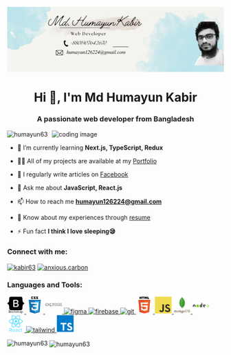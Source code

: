 ![logo](https://github.com/Humayun63/humayun63/blob/main/cover.png)
<h1 align="center">Hi 👋, I'm Md Humayun Kabir</h1>
<h3 align="center">A passionate web developer from Bangladesh</h3>

<img align="right" alt="coding image" width="400" src="https://i.ibb.co/KLB1fwH/coding.gif" />
<p align="left"> <img src="https://komarev.com/ghpvc/?username=humayun63&label=Profile%20views&color=0e75b6&style=flat" alt="humayun63" /> </p>

- 🌱 I’m currently learning **Next.js, TypeScript, Redux**

- 👨‍💻 All of my projects are available at my [Portfolio](https://humayun.netlify.app/)

- 📝 I regularly write articles on [Facebook](https://web.facebook.com/Anxious.Carbon)

- 💬 Ask me about **JavaScript, React.js**

- 📫 How to reach me **humayun126224@gmail.com**

- 📄 Know about my experiences through [resume](https://shorturl.at/frxAY)

- ⚡ Fun fact **I think I love sleeping😪**

<h3 align="left">Connect with me:</h3>
<p align="left">
<a href="https://linkedin.com/in/kabir63" target="blank"><img align="center" src="https://raw.githubusercontent.com/rahuldkjain/github-profile-readme-generator/master/src/images/icons/Social/linked-in-alt.svg" alt="kabir63" height="30" width="40" /></a>
<a href="https://fb.com/anxious.carbon" target="blank"><img align="center" src="https://raw.githubusercontent.com/rahuldkjain/github-profile-readme-generator/master/src/images/icons/Social/facebook.svg" alt="anxious.carbon" height="30" width="40" /></a>
</p>

<h3 align="left">Languages and Tools:</h3>
<p align="left"> <a href="https://getbootstrap.com" target="_blank" rel="noreferrer"> <img src="https://raw.githubusercontent.com/devicons/devicon/master/icons/bootstrap/bootstrap-plain-wordmark.svg" alt="bootstrap" width="40" height="40"/> </a> <a href="https://www.w3schools.com/css/" target="_blank" rel="noreferrer"> <img src="https://raw.githubusercontent.com/devicons/devicon/master/icons/css3/css3-original-wordmark.svg" alt="css3" width="40" height="40"/> </a> <a href="https://expressjs.com" target="_blank" rel="noreferrer"> <img src="https://raw.githubusercontent.com/devicons/devicon/master/icons/express/express-original-wordmark.svg" alt="express" width="40" height="40"/> </a> <a href="https://www.figma.com/" target="_blank" rel="noreferrer"> <img src="https://www.vectorlogo.zone/logos/figma/figma-icon.svg" alt="figma" width="40" height="40"/> </a> <a href="https://firebase.google.com/" target="_blank" rel="noreferrer"> <img src="https://www.vectorlogo.zone/logos/firebase/firebase-icon.svg" alt="firebase" width="40" height="40"/> </a> <a href="https://git-scm.com/" target="_blank" rel="noreferrer"> <img src="https://www.vectorlogo.zone/logos/git-scm/git-scm-icon.svg" alt="git" width="40" height="40"/> </a> <a href="https://www.w3.org/html/" target="_blank" rel="noreferrer"> <img src="https://raw.githubusercontent.com/devicons/devicon/master/icons/html5/html5-original-wordmark.svg" alt="html5" width="40" height="40"/> </a> <a href="https://developer.mozilla.org/en-US/docs/Web/JavaScript" target="_blank" rel="noreferrer"> <img src="https://raw.githubusercontent.com/devicons/devicon/master/icons/javascript/javascript-original.svg" alt="javascript" width="40" height="40"/> </a> <a href="https://www.mongodb.com/" target="_blank" rel="noreferrer"> <img src="https://raw.githubusercontent.com/devicons/devicon/master/icons/mongodb/mongodb-original-wordmark.svg" alt="mongodb" width="40" height="40"/> </a> <a href="https://nodejs.org" target="_blank" rel="noreferrer"> <img src="https://raw.githubusercontent.com/devicons/devicon/master/icons/nodejs/nodejs-original-wordmark.svg" alt="nodejs" width="40" height="40"/> </a> <a href="https://reactjs.org/" target="_blank" rel="noreferrer"> <img src="https://raw.githubusercontent.com/devicons/devicon/master/icons/react/react-original-wordmark.svg" alt="react" width="40" height="40"/> </a> <a href="https://tailwindcss.com/" target="_blank" rel="noreferrer"> <img src="https://www.vectorlogo.zone/logos/tailwindcss/tailwindcss-icon.svg" alt="tailwind" width="40" height="40"/> </a> <a href="https://www.typescriptlang.org/" target="_blank" rel="noreferrer"> <img src="https://raw.githubusercontent.com/devicons/devicon/master/icons/typescript/typescript-original.svg" alt="typescript" width="40" height="40"/> </a> </p>

<p><img align="left" src="https://github-readme-stats.vercel.app/api/top-langs?username=humayun63&show_icons=true&locale=en&layout=compact" alt="humayun63" /></p>

<p>&nbsp;<img align="center" src="https://github-readme-stats.vercel.app/api?username=humayun63&show_icons=true&locale=en" alt="humayun63" /></p>
